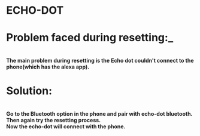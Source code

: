 # ECHO-DOT
<h1><b>Problem faced during resetting:_ </h1><br>
The main problem during resetting is the Echo dot couldn't connect to the phone(which has the alexa app).

<h1>Solution:</h1><br> 
Go to the Bluetooth option in the phone and pair with echo-dot bluetooth.<br>
Then again try the resetting process. <br>
Now the echo-dot will connect with the phone.
